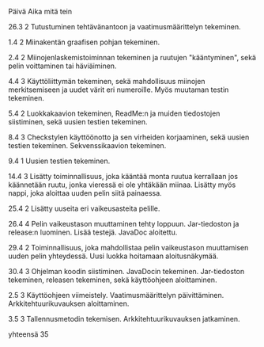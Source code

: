 Päivä	  Aika  	mitä tein

26.3	  2	      Tutustuminen tehtävänantoon ja vaatimusmäärittelyn tekeminen.

1.4 	  2	      Miinakentän graafisen pohjan tekeminen.

2.4	    2     	Miinojenlaskemistoiminnan tekeminen ja ruutujen "kääntyminen", sekä pelin voittaminen tai häviäiminen.

4.4	    3     	Käyttöliittymän tekeminen, sekä mahdollisuus miinojen merkitsemiseen ja uudet värit eri numeroille. Myös muutaman testin tekeminen.

5.4	    2	      Luokkakaavion tekeminen, ReadMe:n ja muiden tiedostojen siistiminen, sekä uusien testien tekeminen.

8.4	    3	      Checkstylen käyttöönotto ja sen virheiden korjaaminen, sekä uusien testien tekeminen. Sekvenssikaavion tekeminen.

9.4     1       Uusien testien tekeminen.

14.4    3       Lisätty toiminnallisuus, joka kääntää monta ruutua kerrallaan jos käännetään ruutu, jonka vieressä ei ole yhtäkään miinaa. Lisätty myös nappi, joka aloittaa uuden pelin siitä painaessa.

25.4    2       Lisätty uuseita eri vaikeusasteita pelille.

26.4    4       Pelin vaikeustason muuttaminen tehty loppuun. Jar-tiedoston ja release:n luominen. Lisää testejä. JavaDoc aloitettu.

29.4    2       Toiminnallisuus, joka mahdollistaa pelin vaikeustason muuttamisen uuden pelin yhteydessä. Uusi luokka hoitamaan aloitusnäkymää.

30.4    3       Ohjelman koodin siistiminen. JavaDocin tekeminen. Jar-tiedoston tekeminen, releasen tekeminen, sekä käyttöohjeen aloittaminen.

2.5     3       Käyttöohjeen viimeistely. Vaatimusmäärittelyn päivittäminen. Arkkitehtuurikuvauksen aloittaminen.

3.5     3       Tallennusmetodin tekemisen. Arkkitehtuurikuvauksen jatkaminen. 

yhteensä 35
